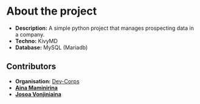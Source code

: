 # About the project

- **Description:** A simple python project that manages prospecting data in a company.
- **Techno:** KivyMD
- **Database:** MySQL (Mariadb)

## Contributors

- **Organisation:** [Dev-Corps](https://github.com/Dev-Corps)
- **[Aina Maminirina](https://github.com/AinaMaminirina18)**
- **[Josoa Vonjiniaina](https://github.com/josoavj)**

